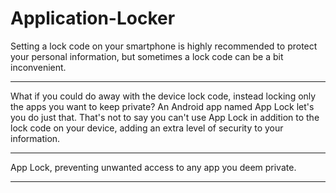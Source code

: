 # Application-Locker


Setting a lock code on your smartphone is highly recommended to protect your personal information, but sometimes a lock code can be a bit inconvenient.

********************************************************************************************************************

What if you could do away with the device lock code, instead locking only the apps you want to keep private? An Android app named App Lock let's you do just that. That's not to say you can't use App Lock in addition to the lock code on your device, adding an extra level of security to your information.

********************************************************************************************************************

App Lock, preventing unwanted access to any app you deem private.

********************************************************************************************************************
